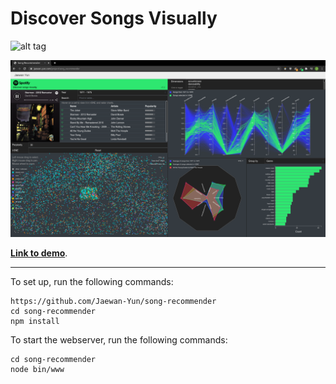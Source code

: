 # Discover Songs Visually

![alt tag](https://github.com/Jaewan-Yun/song-recommender/blob/main/res/movie.gif)

![alt tag](https://github.com/Jaewan-Yun/song-recommender/blob/main/res/image.png)

**[Link to demo](https://jaewan-yun.com/project/song_recommender)**.

---

To set up, run the following commands:

```
https://github.com/Jaewan-Yun/song-recommender
cd song-recommender
npm install
```

To start the webserver, run the following commands:

```
cd song-recommender
node bin/www
```
